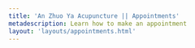 ```yaml
---
title: 'An Zhuo Ya Acupuncture || Appointments'
metadescription: Learn how to make an appointment
layout: 'layouts/appointments.html'
---
```


